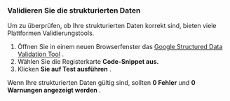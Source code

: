 ### Validieren Sie die strukturierten Daten

Um zu überprüfen, ob Ihre strukturierten Daten korrekt sind, bieten viele Plattformen Validierungstools.

1. Öffnen Sie in einem neuen Browserfenster das [Google Structured Data Validation Tool](https://developers.google.com/structured-data/testing-tool/) .
2. Wählen Sie die Registerkarte **Code-Snippet aus.**
3. Klicken **Sie auf Test ausführen** .

Wenn Ihre strukturierten Daten gültig sind, sollten **0 Fehler** und **0 Warnungen angezeigt werden** .
